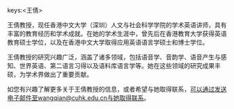 keys:<王倩>


王倩教授，现任香港中文大学（深圳）人文与社会科学学院的学术英语讲师，具有丰富的教育经历和学术成就。在她的学术生涯中，曾先后在香港教育大学获得英语教育硕士学位，以及在香港中文大学取得应用英语语言学硕士和博士学位。

王倩教授的研究兴趣广泛，涵盖了诸多领域，包括语音学、音韵学、语音产生与感知、世界英语、第二语言习得以及语料库语言学等。她在这些领域的研究成果丰硕，为学术界做出了重要贡献。

如您有兴趣了解更多关于王倩教授的信息，或者希望与她取得联系，可以通过发送电子邮件至wangqian@cuhk.edu.cn与她取得联系。